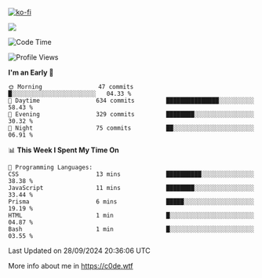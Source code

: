 [![ko-fi](https://ko-fi.com/img/githubbutton_sm.svg)](https://ko-fi.com/Z8Z4Y2LKX)

<a href="https://wakatime.com"><img src="https://wakatime.com/share/@c0dezin/b7f18a7c-ab3a-40b8-8bc7-b1b7bf71f1d6.svg" /></a>

<!--START_SECTION:waka-->
![Code Time](http://img.shields.io/badge/Code%20Time-108%20hrs%2049%20mins-blue)

![Profile Views](http://img.shields.io/badge/Profile%20Views-1-blue)

**I'm an Early 🐤** 

```text
🌞 Morning                47 commits          █░░░░░░░░░░░░░░░░░░░░░░░░   04.33 % 
🌆 Daytime                634 commits         ███████████████░░░░░░░░░░   58.43 % 
🌃 Evening                329 commits         ████████░░░░░░░░░░░░░░░░░   30.32 % 
🌙 Night                  75 commits          ██░░░░░░░░░░░░░░░░░░░░░░░   06.91 % 
```


📊 **This Week I Spent My Time On** 

```text
💬 Programming Languages: 
CSS                      13 mins             ██████████░░░░░░░░░░░░░░░   38.38 % 
JavaScript               11 mins             ████████░░░░░░░░░░░░░░░░░   33.44 % 
Prisma                   6 mins              █████░░░░░░░░░░░░░░░░░░░░   19.19 % 
HTML                     1 min               █░░░░░░░░░░░░░░░░░░░░░░░░   04.87 % 
Bash                     1 min               █░░░░░░░░░░░░░░░░░░░░░░░░   03.55 % 
```


 Last Updated on 28/09/2024 20:36:06 UTC
<!--END_SECTION:waka-->

More info about me in https://c0de.wtf
